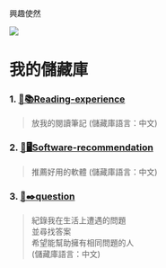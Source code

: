 <div>興趣使然</div>

![](https://media.tenor.com/bhVEt__Nyu8AAAAM/vibe.gif)

# 我的儲藏庫
### 1. [📝📚Reading-experience](https://github.com/ddk070/Reading-experience)
> 放我的閱讀筆記 (儲藏庫語言：中文)

### 2. [📱🖥️Software-recommendation](https://github.com/ddk070/Software-recommendation)
> 推薦好用的軟體 (儲藏庫語言：中文)

### 3. [🔎✒️question](https://github.com/ddk070/question)
> 紀錄我在生活上遭遇的問題 <br>
> 並尋找答案 <br>
> 希望能幫助擁有相同問題的人 <br>
> (儲藏庫語言：中文)

<!-- ### 2. [🍀DYU webside](https://github.com/ddk070/webside)
> Making my school website for announcements
>  (but not finished yet) -->
